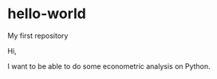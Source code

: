 # hello-world
My first repository

Hi,

I want to be able to do some econometric analysis on Python.
